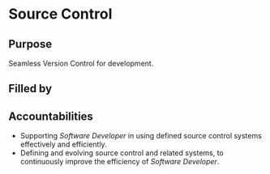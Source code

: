 # Source Control

## Purpose

Seamless Version Control for development.

## Filled by

## Accountabilities

- Supporting *Software Developer* in using defined source control systems effectively and efficiently.
- Defining and evolving source control and related systems, to continuously improve the efficiency of  *Software Developer*.
